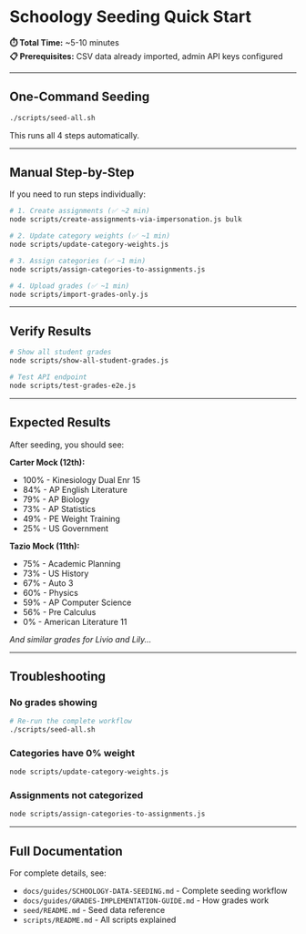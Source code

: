 # Schoology Seeding Quick Start

**⏱️ Total Time:** ~5-10 minutes  
**📋 Prerequisites:** CSV data already imported, admin API keys configured

---

## One-Command Seeding

```bash
./scripts/seed-all.sh
```

This runs all 4 steps automatically.

---

## Manual Step-by-Step

If you need to run steps individually:

```bash
# 1. Create assignments (✅ ~2 min)
node scripts/create-assignments-via-impersonation.js bulk

# 2. Update category weights (✅ ~1 min)
node scripts/update-category-weights.js

# 3. Assign categories (✅ ~1 min)
node scripts/assign-categories-to-assignments.js

# 4. Upload grades (✅ ~1 min)
node scripts/import-grades-only.js
```

---

## Verify Results

```bash
# Show all student grades
node scripts/show-all-student-grades.js

# Test API endpoint
node scripts/test-grades-e2e.js
```

---

## Expected Results

After seeding, you should see:

**Carter Mock (12th):**
- 100% - Kinesiology Dual Enr 15
- 84% - AP English Literature
- 79% - AP Biology
- 73% - AP Statistics
- 49% - PE Weight Training
- 25% - US Government

**Tazio Mock (11th):**
- 75% - Academic Planning
- 73% - US History
- 67% - Auto 3
- 60% - Physics
- 59% - AP Computer Science
- 56% - Pre Calculus
- 0% - American Literature 11

*And similar grades for Livio and Lily...*

---

## Troubleshooting

### No grades showing

```bash
# Re-run the complete workflow
./scripts/seed-all.sh
```

### Categories have 0% weight

```bash
node scripts/update-category-weights.js
```

### Assignments not categorized

```bash
node scripts/assign-categories-to-assignments.js
```

---

## Full Documentation

For complete details, see:
- `docs/guides/SCHOOLOGY-DATA-SEEDING.md` - Complete seeding workflow
- `docs/guides/GRADES-IMPLEMENTATION-GUIDE.md` - How grades work
- `seed/README.md` - Seed data reference
- `scripts/README.md` - All scripts explained
